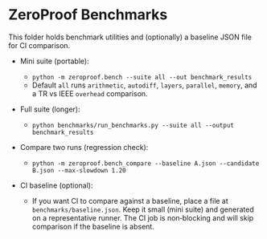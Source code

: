 # ZeroProof Benchmarks

This folder holds benchmark utilities and (optionally) a baseline JSON file
for CI comparison.

- Mini suite (portable):
  - `python -m zeroproof.bench --suite all --out benchmark_results`
  - Default `all` runs `arithmetic`, `autodiff`, `layers`, `parallel`, `memory`,
    and a TR vs IEEE `overhead` comparison.

- Full suite (longer):
  - `python benchmarks/run_benchmarks.py --suite all --output benchmark_results`

- Compare two runs (regression check):
  - `python -m zeroproof.bench_compare --baseline A.json --candidate B.json --max-slowdown 1.20`

- CI baseline (optional):
  - If you want CI to compare against a baseline, place a file at
    `benchmarks/baseline.json`. Keep it small (mini suite) and generated on a
    representative runner. The CI job is non‑blocking and will skip comparison
    if the baseline is absent.

